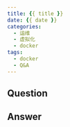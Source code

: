 ```yaml
---
title: {{ title }}
date: {{ date }}
categories:
  - 运维
  - 虚拟化
  - docker
tags:
  - docker
  - Q&A
---
```

## Question



## Answer

